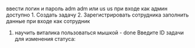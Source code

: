 ввести логин и пароль adm adm или us us
при входе как админ доступно 1. Создать задачу 2. Зарегистрировать сотрудника
заполнить данные
при входе как сотрудник 
1. научить виталика пользоваться мышкой - done
Введите ID задачи для изменения статуса:
